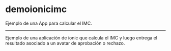 # demoionicimc
Ejemplo de una App para calcular el IMC.

_______________________________________________________________

Ejemplo de una aplicación de ionic que calcula el IMC y luego entrega el resultado asociado a un avatar de aprobación o rechazo.
